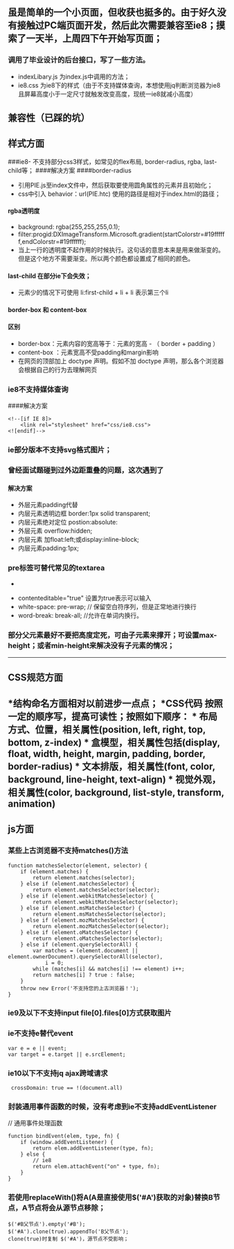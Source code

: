 ## 虽是简单的一个小页面，但收获也挺多的。由于好久没有接触过PC端页面开发，然后此次需要兼容至ie8；摸索了一天半，上周四下午开始写页面；
### 调用了毕业设计的后台接口，写了一些方法。
* indexLibary.js 为index.js中调用的方法；
* ie8.css 为ie8下的样式（由于不支持媒体查询，本想使用jq判断浏览器为ie8且屏幕高度小于一定尺寸就触发改变高度，现统一ie8就减小高度）
 
## 兼容性（已踩的坑）
## 样式方面
###ie8- 不支持部分css3样式，如常见的flex布局, border-radius, rgba, last-child等；
####解决方案
####border-radius
* 引用PIE.js至index文件中，然后获取要使用圆角属性的元素并且初始化；
* css中引入 behavior：url(PIE.htc) 使用的路径是相对于index.html的路径； 

#### rgba透明度
*  background: rgba(255,255,255,0.1);
*  filter:progid:DXImageTransform.Microsoft.gradient(startColorstr=#19ffffff,endColorstr=#19ffffff);
*  当上一行的透明度不起作用的时候执行。这句话的意思本来是用来做渐变的。但是这个地方不需要渐变。所以两个颜色都设置成了相同的颜色。

#### last-child 在部分ie下会失效；
* 元素少的情况下可使用 li:first-child + li + li 表示第三个li

#### border-box 和 content-box
#### 区别
* border-box：元素内容的宽高等于：元素的宽高 - （ border + padding ）
* content-box ：元素宽高不受padding和margin影响
* 在网页的顶部加上 doctype 声明。假如不加 doctype 声明，那么各个浏览器会根据自己的行为去理解网页

### ie8不支持媒体查询
####解决方案
```
<!--[if IE 8]>
    <link rel="stylesheet" href="css/ie8.css">
<![endif]-->
```
### ie部分版本不支持svg格式图片；

### 曾经面试题碰到过外边距重叠的问题，这次遇到了
#### 解决方案
* 外层元素padding代替
* 内层元素透明边框 border:1px solid transparent;
* 内层元素绝对定位 postion:absolute:
* 外层元素 overflow:hidden;
* 内层元素 加float:left;或display:inline-block;
* 内层元素padding:1px;

### pre标签可替代常见的textarea
* <pre contenteditable="true" class="textarea" id="cc"></pre>
* contenteditable="true" 设置为true表示可以输入
* white-space: pre-wrap; // 保留空白符序列，但是正常地进行换行
* word-break: break-all; //允许在单词内换行。

### 部分父元素最好不要把高度定死，可由子元素来撑开；可设置max-height；或者min-height来解决没有子元素的情况；
--------------------------------------------------------------

## CSS规范方面
*结构命名方面相对以前进步一点点；
*CSS代码 按照一定的顺序写，提高可读性；按照如下顺序：
    * 布局方式、位置，相关属性(position, left, right, top, bottom, z-index)
    * 盒模型，相关属性包括(display, float, width, height, margin, padding, border, border-radius)
    * 文本排版，相关属性(font, color, background, line-height, text-align)
    * 视觉外观，相关属性(color, background, list-style, transform, animation)
--------------------------------------------------------------

## js方面
### 某些上古浏览器不支持matches()方法
```
function matchesSelector(element, selector) {
    if (element.matches) {
        return element.matches(selector);
    } else if (element.matchesSelector) {
        return element.matchesSelector(selector);
    } else if (element.webkitMatchesSelector) {
        return element.webkitMatchesSelector(selector);
    } else if (element.msMatchesSelector) {
        return element.msMatchesSelector(selector);
    } else if (element.mozMatchesSelector) {
        return element.mozMatchesSelector(selector);
    } else if (element.oMatchesSelector) {
        return element.oMatchesSelector(selector);
    } else if (element.querySelectorAll) {
        var matches = (element.document || element.ownerDocument).querySelectorAll(selector),
            i = 0;
        while (matches[i] && matches[i] !== element) i++;
        return matches[i] ? true : false;
    }
    throw new Error('不支持您的上古浏览器！');
}
```
### ie9及以下不支持input file[0].files[0]方式获取图片

### ie不支持e替代event
```
var e = e || event;
var target = e.target || e.srcElement;
```
### ie10以下不支持jq ajax跨域请求
```
 crossDomain: true == !(document.all)
```
### 封装通用事件函数的时候，没有考虑到ie不支持addEventListener
// 通用事件处理函数
```
function bindEvent(elem, type, fn) {
    if (window.addEventListener) {
        return elem.addEventListener(type, fn);
    } else {
        // ie8
        return elem.attachEvent("on" + type, fn);
    }
}
```

### 若使用replaceWith()将A(A是直接使用$('#A')获取的对象)替换B节点，A节点将会从源节点移除；
```
$('#B父节点').empty('#B');
$('#A').clone(true).appendTo('B父节点');
clone(true)时复制 $('#A')，源节点不受影响；
```